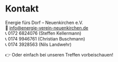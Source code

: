 # Kontakt

Energie fürs Dorf – Neuenkirchen e.V.  
📧 info@energie-verein-neuenkirchen.de  
📞 0172 6824076 (Steffen Kellermann)  
📞 0174 9946761 (Christian Buschmann)  
📞 0174 3928563 (Nils Landwehr)  

👉 Oder einfach bei unseren Treffen vorbeischauen!
